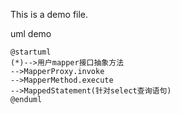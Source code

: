 This is a demo file.

uml demo

```uml
@startuml
(*)-->用户mapper接口抽象方法
-->MapperProxy.invoke
-->MapperMethod.execute
-->MappedStatement(针对select查询语句)
@enduml
```